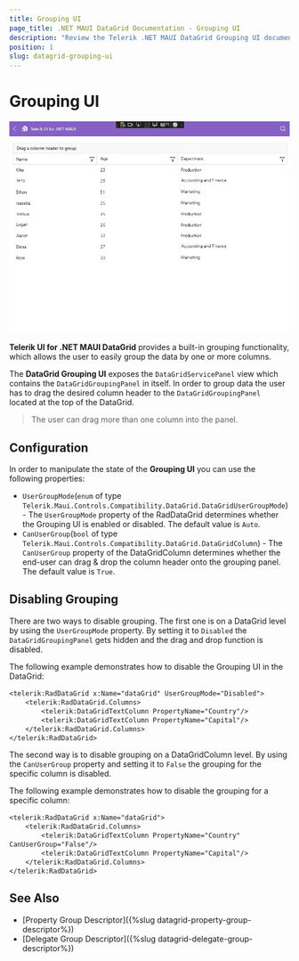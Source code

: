 ```yaml
---
title: Grouping UI
page_title: .NET MAUI DataGrid Documentation - Grouping UI
description: "Review the Telerik .NET MAUI DataGrid Grouping UI documentation article to learn more about the built in Grouping UI functions you can use."
position: 1
slug: datagrid-grouping-ui
---
```


# Grouping UI

![Grouping UI](../images/grouping-ui-windows.gif)

**Telerik UI for .NET MAUI DataGrid** provides a built-in grouping functionality, which allows the user to easily group the data by one or more columns.

The **DataGrid Grouping UI** exposes the `DataGridServicePanel` view which contains the `DataGridGroupingPanel` in itself. In order to group data the user has to drag the desired column header to the `DataGridGroupingPanel` located at the top of the DataGrid.

> The user can drag more than one column into the panel.

## Configuration

In order to manipulate the state of the **Grouping UI** you can use the following properties:

* `UserGroupMode`(`enum` of type `Telerik.Maui.Controls.Compatibility.DataGrid.DataGridUserGroupMode`) - The `UserGroupMode` property of the RadDataGrid determines whether the Grouping UI is enabled or disabled. The default value is `Auto`.
* `CanUserGroup`(`bool` of type `Telerik.Maui.Controls.Compatibility.DataGrid.DataGridColumn`) - The `CanUserGroup` property of the DataGridColumn determines whether the end-user can drag & drop the column header onto the grouping panel. The default value is `True`.

## Disabling Grouping

There are two ways to disable grouping. The first one is on a DataGrid level by using the `UserGroupMode` property. By setting it to `Disabled` the `DataGridGroupingPanel` gets hidden and the drag and drop function is disabled.

The following example demonstrates how to disable the Grouping UI in the DataGrid:

```XAML
<telerik:RadDataGrid x:Name="dataGrid" UserGroupMode="Disabled">
    <telerik:RadDataGrid.Columns>
        <telerik:DataGridTextColumn PropertyName="Country"/>
        <telerik:DataGridTextColumn PropertyName="Capital"/>
    </telerik:RadDataGrid.Columns>
</telerik:RadDataGrid>
```

The second way is to disable grouping on a DataGridColumn level. By using the `CanUserGroup` property and setting it to `False` the grouping for the specific column is disabled.

The following example demonstrates how to disable the grouping for a specific column:

```XAML
<telerik:RadDataGrid x:Name="dataGrid">
    <telerik:RadDataGrid.Columns>
        <telerik:DataGridTextColumn PropertyName="Country" CanUserGroup="False"/>
        <telerik:DataGridTextColumn PropertyName="Capital"/>
    </telerik:RadDataGrid.Columns>
</telerik:RadDataGrid>
```

## See Also

- [Property Group Descriptor]({%slug datagrid-property-group-descriptor%})
- [Delegate Group Descriptor]({%slug datagrid-delegate-group-descriptor%})